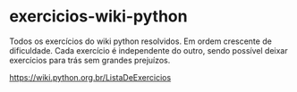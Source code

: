 # exercicios-wiki-python
 Todos os exercícios do wiki python resolvidos. Em ordem crescente de dificuldade.
 Cada exercício é independente do outro, sendo possível deixar exercícios para trás sem grandes prejuízos.

 https://wiki.python.org.br/ListaDeExercicios
